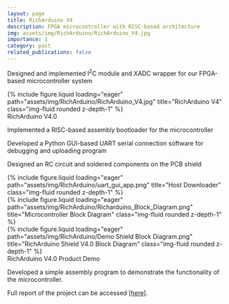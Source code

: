 ```yaml
---
layout: page
title: RichArduino V4
description: FPGA microcontroller with RISC-based architecture
img: assets/img/RichArduino/RichArduino_V4.jpg
importance: 1
category: past
related_publications: false
---
```


Designed and implemented I<sup>2</sup>C module and XADC wrapper for our FPGA-based microcontroller system

<div class="row">
    <div class="col-sm mt-3 mt-md-0">
        {% include figure.liquid loading="eager" path="assets/img/RichArduino/RichArduino_V4.jpg" title="RichArduino V4" class="img-fluid rounded z-depth-1" %}
    </div>
</div>
<div class="caption">
    RichArduino V4.0
</div>

Implemented a RISC-based assembly bootloader for the microcontroller

Developed a Python GUI-based UART serial connection software for debugging and uploading program

Designed an RC circuit and soldered components on the PCB shield

<div class="row">
    <div class="col-sm mt-3 mt-md-0">
        {% include figure.liquid loading="eager" path="assets/img/RichArduino/uart_gui_app.png" title="Host Downloader" class="img-fluid rounded z-depth-1" %}
    </div>
    <div class="col-sm mt-3 mt-md-0">
        {% include figure.liquid loading="eager" path="assets/img/RichArduino/Richarduino_Block_Diagram.png" title="Microcontroller Block Diagram" class="img-fluid rounded z-depth-1" %}
    </div>
    <div class="col-sm mt-3 mt-md-0">
        {% include figure.liquid loading="eager" path="assets/img/RichArduino/Demo Shield Block Diagram.png" title="RichArduino Shield V4.0 Block Diagram" class="img-fluid rounded z-depth-1" %}
    </div>
</div>
<div class="caption">
    RichArduino V4.0 Product Demo
</div>

Developed a simple assembly program to demonstrate the functionality of the microcontroller.

Full report of the project can be accessed <a href="/assets/pdf/RichArduino_V4_Report.pdf">[here]</a>.
